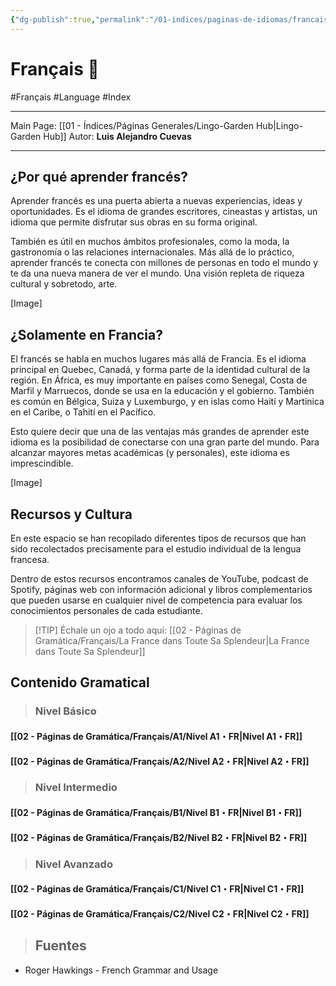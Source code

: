 ```yaml
---
{"dg-publish":true,"permalink":"/01-indices/paginas-de-idiomas/francais/"}
---
```


# Français 🥐
#Français #Language #Index 
___
Main Page: [[01 - Índices/Páginas Generales/Lingo-Garden Hub\|Lingo-Garden Hub]] 
Autor: **Luis Alejandro Cuevas**
___

## ¿Por qué aprender francés?
Aprender francés es una puerta abierta a nuevas experiencias, ideas y oportunidades. Es el idioma de grandes escritores, cineastas y artistas, un idioma que permite disfrutar sus obras en su forma original.

También es útil en muchos ámbitos profesionales, como la moda, la gastronomía o las relaciones internacionales. Más allá de lo práctico, aprender francés te conecta con millones de personas en todo el mundo y te da una nueva manera de ver el mundo. Una visión repleta de riqueza cultural y sobretodo, arte.

[Image]

## ¿Solamente en Francia?
El francés se habla en muchos lugares más allá de Francia. Es el idioma principal en Quebec, Canadá, y forma parte de la identidad cultural de la región. En África, es muy importante en países como Senegal, Costa de Marfil y Marruecos, donde se usa en la educación y el gobierno. También es común en Bélgica, Suiza y Luxemburgo, y en islas como Haití y Martinica en el Caribe, o Tahití en el Pacífico.

Esto quiere decir que una de las ventajas más grandes de aprender este idioma es la posibilidad de conectarse con una gran parte del mundo. Para alcanzar mayores metas académicas (y personales), este idioma es imprescindible.

[Image]

## Recursos y Cultura
En este espacio se han recopilado diferentes tipos de recursos que han sido recolectados precisamente para el estudio individual de la lengua francesa.

Dentro de estos recursos encontramos canales de YouTube, podcast de Spotify, páginas web con información adicional y libros complementarios que pueden usarse en cualquier nivel de competencia para evaluar los conocimientos personales de cada estudiante.

> [!TIP] Échale un ojo a todo aquí:
> [[02 - Páginas de Gramática/Français/La France dans Toute Sa Splendeur\|La France dans Toute Sa Splendeur]]
## Contenido Gramatical

> ### Nivel Básico

 #### [[02 - Páginas de Gramática/Français/A1/Nivel A1・FR\|Nivel A1・FR]]
#### [[02 - Páginas de Gramática/Français/A2/Nivel A2・FR\|Nivel A2・FR]]
> ### Nivel Intermedio
#### [[02 - Páginas de Gramática/Français/B1/Nivel B1・FR\|Nivel B1・FR]]
#### [[02 - Páginas de Gramática/Français/B2/Nivel B2・FR\|Nivel B2・FR]]

> ### Nivel Avanzado
#### [[02 - Páginas de Gramática/Français/C1/Nivel C1・FR\|Nivel C1・FR]]
#### [[02 - Páginas de Gramática/Français/C2/Nivel C2・FR\|Nivel C2・FR]]

>## Fuentes 

- Roger Hawkings - French Grammar and Usage